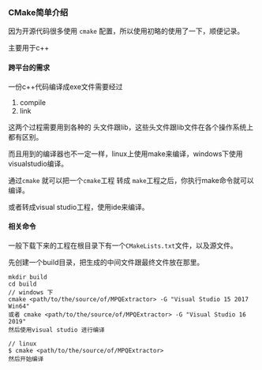 ### CMake简单介绍

因为开源代码很多使用 `cmake` 配置，所以使用初略的使用了一下，顺便记录。

主要用于c++



#### 跨平台的需求

一份c++代码编译成exe文件需要经过

1. compile
2. link

这两个过程需要用到各种的 头文件跟lib，这些头文件跟lib文件在各个操作系统上都有区别。

而且用到的编译器也不一定一样，linux上使用make来编译，windows下使用visualstudio编译。



通过`cmake` 就可以把一个`cmake`工程 转成 `make`工程之后，你执行make命令就可以编译。

或者转成visual studio工程，使用ide来编译。



#### 相关命令

一般下载下来的工程在根目录下有一个`CMakeLists.txt`文件，以及源文件。

先创建一个build目录，把生成的中间文件跟最终文件放在那里。

```
mkdir build
cd build
// windows 下
cmake <path/to/the/source/of/MPQExtractor> -G "Visual Studio 15 2017 Win64" 
或者 cmake <path/to/the/source/of/MPQExtractor> -G "Visual Studio 16 2019" 
然后使用visual studio 进行编译

// linux
$ cmake <path/to/the/source/of/MPQExtractor>
然后开始编译
```



